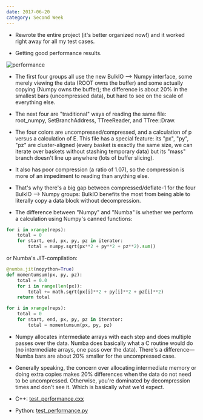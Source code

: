 ```yaml
---
date: 2017-06-20
category: Second Week
---
```


   * Rewrote the entire project (it's better organized now!) and it worked right away for all my test cases.

   * Getting good performance results.

![performance](/devlog-tbranch-numpy/data/chart.png)

   * The first four groups all use the new BulkIO --> Numpy interface, some merely viewing the data (ROOT owns the buffer) and some actually copying (Numpy owns the buffer); the difference is about 20% in the smallest bars (uncompressed data), but hard to see on the scale of everything else.

   * The next four are "traditional" ways of reading the same file: root_numpy, SetBranchAddress, TTreeReader, and TTree::Draw.

   * The four colors are uncompressed/compressed, and a calculation of p versus a calculation of E. This file has a special feature: its "px", "py", "pz" are cluster-aligned (every basket is exactly the same size, we can iterate over baskets without stashing temporary data) but its "mass" branch doesn't line up anywhere (lots of buffer slicing).

   * It also has poor compression (a ratio of 1.07), so the compression is more of an impediment to reading than anything else.

   * That's why there's a big gap between compressed/deflate-1 for the four BulkIO --> Numpy groups: BulkIO benefits the most from being able to literally copy a data block without decompression.

   * The difference between "Numpy" and "Numba" is whether we perform a calculation using Numpy's canned functions:

```python
for i in xrange(reps):
    total = 0
    for start, end, px, py, pz in iterator:
        total = numpy.sqrt(px**2 + py**2 + pz**2).sum()
```

or Numba's JIT-compilation:

```python
@numba.jit(nopython=True)
def momentumsum(px, py, pz):
    total = 0.0
    for i in range(len(px)):
        total += math.sqrt(px[i]**2 + py[i]**2 + pz[i]**2)
    return total

for i in xrange(reps):
    total = 0
    for start, end, px, py, pz in iterator:
        total = momentumsum(px, py, pz)
```

   * Numpy allocates intermediate arrays with each step and does multiple passes over the data. Numba does basically what a C routine would do (no intermediate arrays, one pass over the data). There's a difference— Numba bars are about 20% smaller for the uncompressed case.

   * Generally speaking, the concern over allocating intermediate memory or doing extra copies makes 20% differences when the data do not need to be uncompressed. Otherwise, you're dominated by decompression times and don't see it. Which is basically what we'd expect.

   * C++: [test_performance.cxx](https://github.com/jpivarski/root/blob/root-bulkapi-fastread-v2/develop_tbranchnumpy/test_performance.cxx)

   * Python: [test_performance.py](https://github.com/jpivarski/root/blob/root-bulkapi-fastread-v2/develop_tbranchnumpy/test_performance.py)
